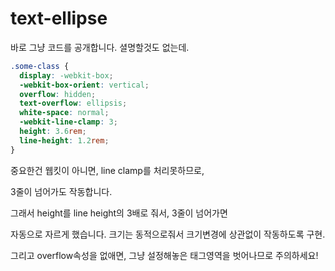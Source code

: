 # text-ellipse

바로 그냥 코드를 공개합니다. 셜명할것도 없는데.

```css
.some-class {
  display: -webkit-box;
  -webkit-box-orient: vertical;
  overflow: hidden;
  text-overflow: ellipsis;
  white-space: normal;
  -webkit-line-clamp: 3;
  height: 3.6rem;
  line-height: 1.2rem;
}
```

중요한건 웹킷이 아니면, line clamp를 처리못하므로,

3줄이 넘어가도 작동합니다.

그래서 height를 line height의 3배로 줘서, 3줄이 넘어가면

자동으로 자르게 했습니다. 크기는 동적으로줘서 크기변경에 상관없이 작동하도록 구현.

그리고 overflow속성을 없애면, 그냥 설정해놓은 태그영역을 벗어나므로 주의하세요!

